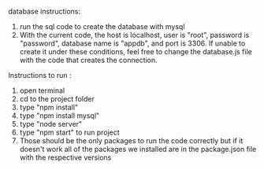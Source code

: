 database instructions:

1. run the sql code to create the database with mysql
2. With the current code, the host is localhost, user is "root", password is "password", database name is "appdb", and port is 3306. If unable to create it under these conditions, feel free to change the database.js file with the code that creates the connection.

Instructions to run :

1. open terminal
2. cd to the project folder
3. type "npm install"
4. type "npm install mysql"
5. type "node server"
6. type "npm start" to run project
7. Those should be the only packages to run the code correctly but if it doesn't work all of the packages we installed are in the package.json file with the respective versions
